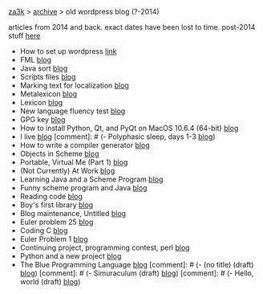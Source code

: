 [za3k](/) > [archive](/archive) > old wordpress blog (?-2014)

articles from 2014 and back. exact dates have been lost to time. post-2014 stuff [here](/blog)
- How to set up wordpress [link](https://za3k.com/archive/wordpress/how_to_set_up_wordpress.txt)
- FML [blog](https://za3k.com/archive/wordpress/post123.txt)
- Java sort [blog](https://za3k.com/archive/wordpress/post123.txt)
- Scripts files [blog](https://za3k.com/archive/wordpress/post123.txt)
- Marking text for localization [blog](https://za3k.com/archive/wordpress/post123.txt)
- Metalexicon [blog](https://za3k.com/archive/wordpress/post123.txt)
- Lexicon [blog](https://za3k.com/archive/wordpress/post99.txt)
- New language fluency test [blog](https://za3k.com/archive/wordpress/post95.txt)
- GPG key [blog](https://za3k.com/archive/wordpress/post92.txt)
- How to install Python, Qt, and PyQt on MacOS 10.6.4 (64-bit) [blog](https://za3k.com/archive/wordpress/post91.txt)
- I live [blog](https://za3k.com/archive/wordpress/post89.txt)
[comment]: # (- Polyphasic sleep, days 1-3 [blog](https://za3k.com/archive/wordpress/post83.txt))
- How to write a compiler generator [blog](https://za3k.com/archive/wordpress/post76.txt)
- Objects in Scheme [blog](https://za3k.com/archive/wordpress/post70.txt)
- Portable, Virtual Me (Part 1) [blog](https://za3k.com/archive/wordpress/post67.txt)
- (Not Currently) At Work [blog](https://za3k.com/archive/wordpress/post61.txt)
- Learning Java and a Scheme Program [blog](https://za3k.com/archive/wordpress/post56.txt)
- Funny scheme program and Java [blog](https://za3k.com/archive/wordpress/post55.txt)
- Reading code [blog](https://za3k.com/archive/wordpress/post52.txt)
- Boy's first library [blog](https://za3k.com/archive/wordpress/post47.txt)
- Blog maintenance, Untitled [blog](https://za3k.com/archive/wordpress/post42.txt)
- Euler problem 25 [blog](https://za3k.com/archive/wordpress/post39.txt)
- Coding C [blog](https://za3k.com/archive/wordpress/post37.txt)
- Euler Problem 1 [blog](https://za3k.com/archive/wordpress/post27.txt)
- Continuing project, programming contest, perl [blog](https://za3k.com/archive/wordpress/post22.txt)
- Python and a new project [blog](https://za3k.com/archive/wordpress/post21.txt)
- The Blue Programming Language [blog](https://za3k.com/archive/wordpress/post20.txt)
[comment]: # (- (no title) (draft) [blog](https://za3k.com/archive/wordpress/post19.txt))
[comment]: # (- Simuraculum (draft) [blog](https://za3k.com/archive/wordpress/post18.txt))
[comment]: # (- Hello, world (draft) [blog](https://za3k.com/archive/wordpress/post16.html))
